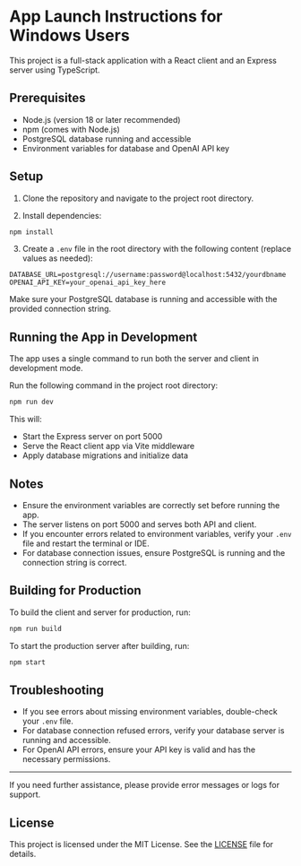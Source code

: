 # App Launch Instructions for Windows Users
<!-- GitAds-Verify: 4LJPQI6VAOFDJU2FPGM6BJNGW8PTW2FP -->
This project is a full-stack application with a React client and an Express server using TypeScript.

## Prerequisites

- Node.js (version 18 or later recommended)
- npm (comes with Node.js)
- PostgreSQL database running and accessible
- Environment variables for database and OpenAI API key

## Setup

1. Clone the repository and navigate to the project root directory.

2. Install dependencies:

```bash
npm install
```

3. Create a `.env` file in the root directory with the following content (replace values as needed):

```
DATABASE_URL=postgresql://username:password@localhost:5432/yourdbname
OPENAI_API_KEY=your_openai_api_key_here
```

Make sure your PostgreSQL database is running and accessible with the provided connection string.

## Running the App in Development

The app uses a single command to run both the server and client in development mode.

Run the following command in the project root directory:

```bash
npm run dev
```

This will:

- Start the Express server on port 5000
- Serve the React client app via Vite middleware
- Apply database migrations and initialize data

## Notes

- Ensure the environment variables are correctly set before running the app.
- The server listens on port 5000 and serves both API and client.
- If you encounter errors related to environment variables, verify your `.env` file and restart the terminal or IDE.
- For database connection issues, ensure PostgreSQL is running and the connection string is correct.

## Building for Production

To build the client and server for production, run:

```bash
npm run build
```

To start the production server after building, run:

```bash
npm start
```

## Troubleshooting

- If you see errors about missing environment variables, double-check your `.env` file.
- For database connection refused errors, verify your database server is running and accessible.
- For OpenAI API errors, ensure your API key is valid and has the necessary permissions.

---

If you need further assistance, please provide error messages or logs for support.

## License

This project is licensed under the MIT License. See the [LICENSE](./LICENSE) file for details.
